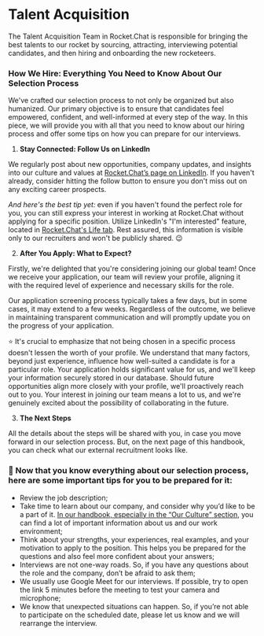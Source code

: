 # Talent Acquisition

The Talent Acquisition Team in Rocket.Chat is responsible for bringing the best talents to our rocket by sourcing, attracting, interviewing potential candidates, and then hiring and onboarding the new rocketeers.&#x20;

### How We Hire: Everything You Need to Know About Our Selection Process

We've crafted our selection process to not only be organized but also humanized. Our primary objective is to ensure that candidates feel empowered, confident, and well-informed at every step of the way. In this piece, we will provide you with all that you need to know about our hiring process and offer some tips on how you can prepare for our interviews.

1. **Stay Connected: Follow Us on LinkedIn**

We regularly post about new opportunities, company updates, and insights into our culture and values at [Rocket.Chat’s page on LinkedIn](http://linkedin.com/company/rocket-chat). If you haven't already, consider hitting the follow button to ensure you don't miss out on any exciting career prospects.

_And here's the best tip yet:_ even if you haven't found the perfect role for you, you can still express your interest in working at Rocket.Chat without applying for a specific position. Utilize LinkedIn's "I'm interested" feature, located in [Rocket.Chat's Life tab](http://linkedin.com/company/rocket-chat/life/). Rest assured, this information is visible only to our recruiters and won't be publicly shared. 😉

2. **After You Apply: What to Expect?**

Firstly, we're delighted that you're considering joining our global team! Once we receive your application, our team will review your profile, aligning it with the required level of experience and necessary skills for the role.

Our application screening process typically takes a few days, but in some cases, it may extend to a few weeks. Regardless of the outcome, we believe in maintaining transparent communication and will promptly update you on the progress of your application.

⭐ It's crucial to emphasize that not being chosen in a specific process doesn't lessen the worth of your profile. We understand that many factors, beyond just experience, influence how well-suited a candidate is for a particular role. Your application holds significant value for us, and we'll keep your information securely stored in our database. Should future opportunities align more closely with your profile, we'll proactively reach out to you. Your interest in joining our team means a lot to us, and we're genuinely excited about the possibility of collaborating in the future.

3. **The Next Steps**

All the details about the steps will be shared with you, in case you move forward in our selection process. But, on the next page of this handbook, you can check what our external recruitment looks like.&#x20;

### 🚀 Now that you know everything about our selection process, here are some important tips for you to be prepared for it:

* Review the job description;
* Take time to learn about our company, and consider why you’d like to be a part of it. [In our handbook, especially in the “Our Culture” section](https://handbook.rocket.chat/), you can find a lot of important information about us and our work environment;
* Think about your strengths, your experiences, real examples, and your motivation to apply to the position. This helps you be prepared for the questions and also feel more confident about your answers;
* Interviews are not one-way roads. So, if you have any questions about the role and the company, don’t be afraid to ask them;
* We usually use Google Meet for our interviews. If possible, try to open the link 5 minutes before the meeting to test your camera and microphone;
* We know that unexpected situations can happen. So, if you’re not able to participate on the scheduled date, please let us know and we will rearrange the interview.
